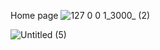 Home page
![127 0 0 1_3000_ (2)](https://github.com/AdarshSharma-v10/AI-Image-Genneration/assets/119839830/7cd6ca87-7710-4472-b5bf-396de9ba9389)

![Untitled (5)](https://github.com/AdarshSharma-v10/AI-Image-Genneration/assets/119839830/a9714107-c68a-4982-98e9-f574357d5e61)
